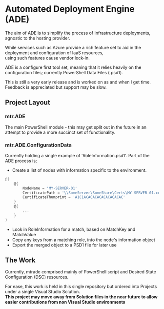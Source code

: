 # Automated Deployment Engine (ADE)
The aim of ADE is to simplify the process of Infrastructure deployments, agnostic to the hosting provider. 

While services such as Azure provide a rich feature set to aid in the deployment and configuration of IaaS resources,  
using such features cause vendor lock-in.  

ADE is a configure first tool set, meaning that it relies heavily on the configuration files; currently PowerShell Data Files (.psd1).  

This is still a very early release and is worked on as and when I get time. Feedback is appreciated but support may be slow.


## Project Layout
### mtr.ADE
The main PowerShell module - this may get split out in the future in an attempt to provide a more succinct set of functionality.

### mtr.ADE.ConfigurationData
Currently holding a single example of 'RoleInformation.psd1'. Part of the ADE process is;

* Create a list of nodes with information specific to the environment.
```powershell 
@(
    @{
        NodeName = 'MY-SERVER-01'
        CertificatePath = '\\SomeServer\SomeShare\Certs\MY-SERVER-01.cer'
        CertificateThumprint = 'A1C1ACACACACACACACACAC'
    }
    @{
        ...
    }
)
```

* Look in RoleInformation for a match, based on MatchKey and MatchValue
* Copy any keys from a matching role, into the node's information object
* Export the merged object to a PSD1 file for later use


## The Work
Currently, mtrade comprised mainly of PowerShell script and Desired State Configuration (DSC) resources. 

For ease, this work is held in this single repository but ordered into Projects under a single Visual Studio Solution.  
**This project may move away from Solution files in the near future to allow easier contributions from non Visual Studio environments**

